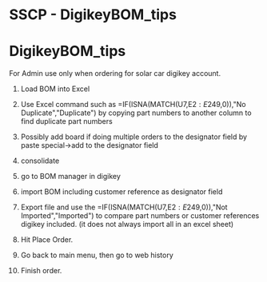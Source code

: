 # SSCP - DigikeyBOM_tips

# DigikeyBOM_tips

For Admin use only when ordering for solar car digikey account.

1. Load BOM into Excel

2. Use Excel command such as =IF(ISNA(MATCH(U7,E$2:E$249,0)),"No Duplicate","Duplicate") by copying part numbers to another column to find duplicate part numbers

3. Possibly add board if doing multiple orders to the designator field by paste special->add to the designator field

3. consolidate

4. go to BOM manager in digikey

5. import BOM including customer reference as designator field

6. Export file and use the =IF(ISNA(MATCH(U7,E$2:E$249,0)),"Not Imported","Imported") to compare part numbers or customer references digikey included. (it does not always import all in an excel sheet)

7. Hit Place Order.

8. Go back to main menu, then go to web history

9. Finish order.

